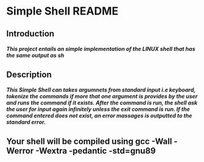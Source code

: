 # Simple Shell README

## Introduction

##### This project entails an simple implementation of the LINUX shell that has the same output as sh

## Description

##### This Simple Shell can takes argumnets from standard input i.e keyboard, tokenize the commands if more that one argument is provides by the user and runs the command if it exists. After the command is run, the shell ask the user for input again infinitely unless the exit command is run. If the command entered does not exist, an error massages is outputted to the standard error. 
## Your shell will be compiled using gcc -Wall -Werror -Wextra -pedantic -std=gnu89
